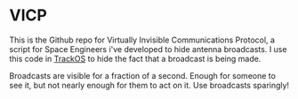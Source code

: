 # VICP
This is the Github repo for Virtually Invisible Communications Protocol, a script for Space Engineers i've developed to hide antenna broadcasts.
I use this code in [TrackOS](https://github.com/Lelebees/TrackOS) to hide the fact that a broadcast is being made.

Broadcasts are visible for a fraction of a second. Enough for someone to see it, but not nearly enough for them to act on it.
Use broadcasts sparingly!
